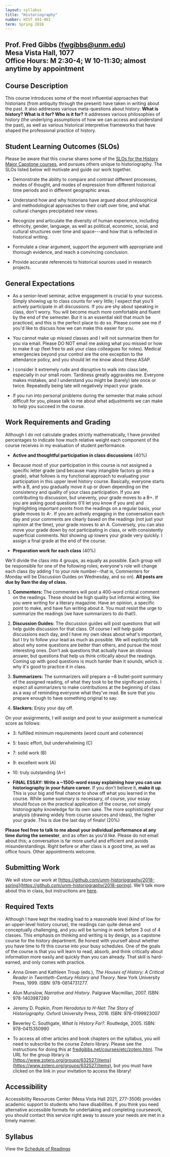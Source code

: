 ```yaml
---
layout: syllabus
title: "Historiography"
number: HIST 491-001
term: Spring 2018
---
```


Prof. Fred Gibbs \([fwgibbs@unm.edu](mailto:fwgibbs@unm.edu)\)    
Mesa Vista Hall, 1077    
Office Hours: M 2:30-4; W 10-11:30; almost anytime by appointment    
-----

## Course Description
This course introduces some of the most influential approaches that historians (from antiquity through the present) have taken in writing about the past. It also addresses various meta-questions about history: **What is history? What is it for? Who is it for?** It addresses various philosophies of history (the underlying assumptions of how we can access and understand the past), as well as various historical interpretive frameworks that have shaped the professional practice of history.


## Student Learning Outcomes (SLOs)
Please be aware that this course shares some of the [SLOs for the History Major Capstone courses](http://history.unm.edu/undergraduate/learning-outcomes.html), and pursues others unique to historiography. The SLOs listed below will motivate and guide our work together.

* Demonstrate the ability to compare and contrast different processes, modes of thought, and modes of expression from different historical time periods and in different geographic areas.

* Understand how and why historians have argued about philosophical and methodological approaches to their craft over time, and what cultural changes precipitated new views.

* Recognize and articulate the diversity of human experience, including ethnicity, gender, language, as well as political, economic, social, and cultural structures over time and space---and how that is reflected in historical writing.

* Formulate a clear argument, support the argument with appropriate and thorough evidence, and reach a convincing conclusion.

* Provide accurate references to historical sources used in research projects.


## General Expectations
* As a senior-level seminar, active engagement is crucial to your success. Simply showing up to class counts for very little; I expect that you'll actively participate in all discussions. If you are shy about speaking in class, don't worry. You will become much more comfortable and fluent by the end of the semester. But it is an essential skill that much be practiced, and this is the perfect place to do so. Please come see me if you'd like to discuss how we can make this easier for you.

* You cannot make up missed classes and I will not summarize them for you via email. Please DO NOT email me asking what you missed or how to make it up (feel free to ask your class colleagues for notes). Medical emergencies beyond your control are the one exception to the attendance policy, and you should let me know about these ASAP.

* I consider it extremely rude and disruptive to walk into class late, especially in our small room. Tardiness greatly aggravates me. Everyone makes mistakes, and I understand you might be (barely) late once or twice. Repeatedly being late will negatively impact your grade.

* If you run into personal problems during the semester that make school difficult for you, please talk to me about what adjustments we can make to help you succeed in the course.


## Work Requirements and Grading
Although I do not calculate grades strictly mathematically, I have provided percentages to indicate how much relative weight each component of the course receives in my evaluation of student performance.

- **Active and thoughtful participation in class discussions** (40%)

- Because most of your participation in this course is not assigned a specific letter grade (and because many intangible factors go into a grade), what follows is my functional approach to evaluating your participation in this upper level history course. Basically, everyone starts with a B, and you gradually move it up or down depending on the consistency and quality of your class participation. If you are contributing to discussion, but unevenly, your grade moves to a B+. If you are asking good questions (I'll let you know if you are) and highlighting important points from the readings on a regular basis, your grade moves to A-. If you are actively engaging in the conversation each day and your comments are clearly based on the readings (not just your opinion at the time), your grade moves to an A. Conversely, you can also move your grade down by not participating in class, or with consistently superficial comments. Not showing up lowers your grade very quickly. I assign a final grade at the end of the course.

- **Preparation work for each class** (40%)

We'll divide the class into 4 groups, as equally as possible. Each group will be responsible for one of the following roles; everyone's role will change each class (by adding 1 to your role number--that is, Commenters for Monday will be Discussion Guides on Wednesday, and so on). **All posts are due by 9am the day of class.**

1. **Commenters:** The commenters will post a 400-word critical comment on the readings. These should be high quality but informal writing, like you were writing for a literary magazine. Have an opinion, a specific point to make, and have fun writing about it. You must resist the urge to summarize the readings (we have summarizers to do that!).

2. **Discussion Guides:** The discussion guides will post questions that will help guide discussion for that class. Of course I will help guide discussions each day, and I have my own ideas about what's important, but I try to follow your lead as much as possible. We will explicitly talk about why some questions are better than others, and pursue the most interesting ones. Don't ask questions that actually have an obvious answer, but questions that help us think critically about the readings. Coming up with good questions is much harder than it sounds, which is why it's good to practice it in class.

3. **Summarizers:** The summarizers will prepare a ~8 bullet-point summary of the assigned reading, of what they took to be the significant points. I expect all summarizers to make contributions at the beginning of class as a way of reminding everyone what they've read. Be sure that you prepare enough to have something original to say.

4. **Slackers:** Enjoy your day off.

On your assignments, I will assign and post to your assignment a numerical score as follows:
- 3: fulfilled minimum requirements (word count and coherence)
- 5: basic effort, but underwhelming (C)
- 7: solid work (B)
- 9: excellent work (A)
- 10: truly outstanding (A+)


- **FINAL ESSAY: Write a ~1500-word essay explaining how you can use historiography in your future career.** If you don't believe it, **make it up**. This is your big and final chance to show off what you learned in the course. While some summary is necessary, of course, your essay should focus on the practical application of the course, not simply historiography knowledge for its own sake. The more sophisticated your analysis (drawing widely from course sources and ideas), the higher your grade. This is due the last day of finals! (20%)


**Please feel free to talk to me about your individual performance at any time during the semester**, and as often as you'd like. Please do not email about this; a conversation is far more useful and efficient and avoids misunderstandings. Right before or after class is a good time, as well as office hours. Other appointments welcome.


## Submitting Work
We will store our work at [https://github.com/unm-historiography/2018-spring](https://github.com/unm-historiography/2018-spring). We'll talk more about this in class, but instructions are [here](github-instructions.html).


## Required Texts
Although I have kept the reading load to a reasonable level (kind of low for an upper-level history course), the readings can quite dense and conceptually challenging, and you will be turning in work before 3 out of 4 classes. This emphasis on thinking and writing is by design, as a capstone course for the history department. Be honest with yourself about whether you have time to fit this course into your busy schedules. One of the goals of the course is that you will learn to read, absorb, and think critically about information more easily and quickly than you can already. That skill is hard-earned, and only comes with practice.

- Anna Green and Kathleen Troup (eds.), _The Houses of History: A Critical Reader in Twentieth-Century History and Theory_. New York University Press, 1999. ISBN: 978-0814731277.

- Alun Munslow, _Narrative and History_. Palgrave Macmillan, 2007. ISBN: 978-1403987280

- Jeremy D. Popkin, _From Herodotus to H-Net: The Story of Historiography_. Oxford University Press, 2016. ISBN: 978-0199923007

- Beverley C. Southgate, _What Is History For?_. Routledge, 2005. ISBN: 978-0415350990

- To access all other articles and book chapters on the syllabus, you will need to subscribe to the course Zotero library. Please see the instructions for doing this at [fredgibbs.net/courses/etc/zotero.html](http://fredgibbs.net/courses/etc/zotero.html). The URL for the group library is [https://www.zotero.org/groups/632527/items](https://www.zotero.org/groups/632527/items), but you must have clicked on the link in your invitation to access the library!


## Accessibility
Accessibility Resources Center (Mesa Vista Hall 2021, 277-3506) provides academic support to students who have disabilities. If you think you need alternative accessible formats for undertaking and completing coursework, you should contact this service right away to assure your needs are met in a timely manner.


## Syllabus
View the [Schedule of Readings](schedule)
